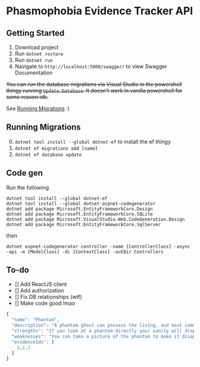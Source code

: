 # Phasmophobia Evidence Tracker API

## Getting Started

1. Download project
2. Run `dotnet restore`
3. Run `dotnet run`
4. Navigate to `http://localhost:5000/swagger/` to view Swagger Documentation

~~You can run the database migrations via Visual Studio in the powershell thingy running `Update-Database`. It doesn't work in vanilla powershell for some reason idk.~~

See [Running Migrations](#running-migrations) :)

## Running Migrations

0. `dotnet tool install --global dotnet-ef` to install the ef thingy
1. `dotnet ef migrations add [name]`
2. `dotnet ef database update`

## Code gen

Run the following

```
dotnet tool install --global dotnet-ef
dotnet tool install --global dotnet-aspnet-codegenerator
dotnet add package Microsoft.EntityFrameworkCore.Design
dotnet add package Microsoft.EntityFrameworkCore.SQLite
dotnet add package Microsoft.VisualStudio.Web.CodeGeneration.Design
dotnet add package Microsoft.EntityFrameworkCore.SqlServer
```

then

`dotnet aspnet-codegenerator controller -name [ControllerClass] -async -api -m [ModelClass] -dc [ContextClass] -outDir Controllers`

## To-do

- [] Add ReactJS client
- [] Add authorization
- [] Fix DB relationships (wtf)
- [] Make code good lmao


```javascript
{
  "name": "Phantom",
  "description": "A phantom ghost can possess the living, and most commonly summoned through an Ouija Board. It also includes fear into those around it.",
  "strengths": "If you look at a phantom directly your sanity will drop faster.",
  "weaknesses": "You can take a picture of the phantom to make it disappear.",
  "evidenceIds": [
    1,2,3
  ]
}
```